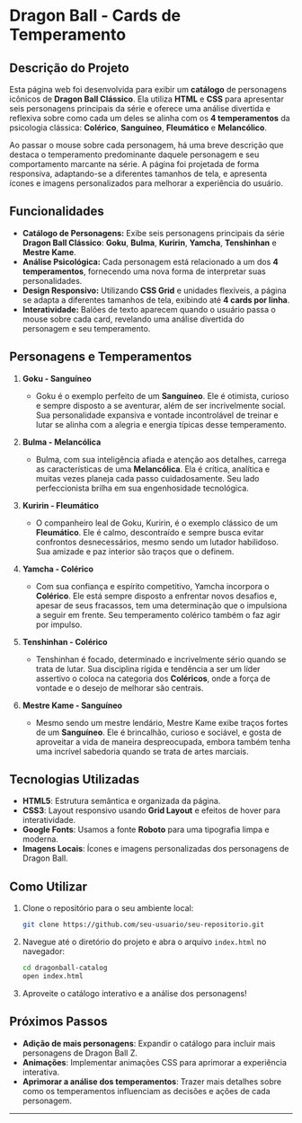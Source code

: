 # Dragon Ball - Cards de Temperamento

## Descrição do Projeto

Esta página web foi desenvolvida para exibir um **catálogo** de personagens icônicos de **Dragon Ball Clássico**. Ela utiliza **HTML** e **CSS** para apresentar seis personagens principais da série e oferece uma análise divertida e reflexiva sobre como cada um deles se alinha com os **4 temperamentos** da psicologia clássica: **Colérico**, **Sanguíneo**, **Fleumático** e **Melancólico**.

Ao passar o mouse sobre cada personagem, há uma breve descrição que destaca o temperamento predominante daquele personagem e seu comportamento marcante na série. A página foi projetada de forma responsiva, adaptando-se a diferentes tamanhos de tela, e apresenta ícones e imagens personalizados para melhorar a experiência do usuário.

## Funcionalidades

- **Catálogo de Personagens:** Exibe seis personagens principais da série **Dragon Ball Clássico**: **Goku**, **Bulma**, **Kuririn**, **Yamcha**, **Tenshinhan** e **Mestre Kame**.
- **Análise Psicológica:** Cada personagem está relacionado a um dos **4 temperamentos**, fornecendo uma nova forma de interpretar suas personalidades.
- **Design Responsivo:** Utilizando **CSS Grid** e unidades flexíveis, a página se adapta a diferentes tamanhos de tela, exibindo até **4 cards por linha**.
- **Interatividade:** Balões de texto aparecem quando o usuário passa o mouse sobre cada card, revelando uma análise divertida do personagem e seu temperamento.

## Personagens e Temperamentos

1. **Goku - Sanguíneo**
   - Goku é o exemplo perfeito de um **Sanguíneo**. Ele é otimista, curioso e sempre disposto a se aventurar, além de ser incrivelmente social. Sua personalidade expansiva e vontade incontrolável de treinar e lutar se alinha com a alegria e energia típicas desse temperamento.

2. **Bulma - Melancólica**
   - Bulma, com sua inteligência afiada e atenção aos detalhes, carrega as características de uma **Melancólica**. Ela é crítica, analítica e muitas vezes planeja cada passo cuidadosamente. Seu lado perfeccionista brilha em sua engenhosidade tecnológica.

3. **Kuririn - Fleumático**
   - O companheiro leal de Goku, Kuririn, é o exemplo clássico de um **Fleumático**. Ele é calmo, descontraído e sempre busca evitar confrontos desnecessários, mesmo sendo um lutador habilidoso. Sua amizade e paz interior são traços que o definem.

4. **Yamcha - Colérico**
   - Com sua confiança e espírito competitivo, Yamcha incorpora o **Colérico**. Ele está sempre disposto a enfrentar novos desafios e, apesar de seus fracassos, tem uma determinação que o impulsiona a seguir em frente. Seu temperamento colérico também o faz agir por impulso.

5. **Tenshinhan - Colérico**
   - Tenshinhan é focado, determinado e incrivelmente sério quando se trata de lutar. Sua disciplina rígida e tendência a ser um líder assertivo o coloca na categoria dos **Coléricos**, onde a força de vontade e o desejo de melhorar são centrais.

6. **Mestre Kame - Sanguíneo**
   - Mesmo sendo um mestre lendário, Mestre Kame exibe traços fortes de um **Sanguíneo**. Ele é brincalhão, curioso e sociável, e gosta de aproveitar a vida de maneira despreocupada, embora também tenha uma incrível sabedoria quando se trata de artes marciais.

## Tecnologias Utilizadas

- **HTML5**: Estrutura semântica e organizada da página.
- **CSS3**: Layout responsivo usando **Grid Layout** e efeitos de hover para interatividade.
- **Google Fonts**: Usamos a fonte **Roboto** para uma tipografia limpa e moderna.
- **Imagens Locais**: Ícones e imagens personalizadas dos personagens de Dragon Ball.

## Como Utilizar

1. Clone o repositório para o seu ambiente local:
   ```bash
   git clone https://github.com/seu-usuario/seu-repositorio.git
   ```

2. Navegue até o diretório do projeto e abra o arquivo `index.html` no navegador:
   ```bash
   cd dragonball-catalog
   open index.html
   ```

3. Aproveite o catálogo interativo e a análise dos personagens!

## Próximos Passos

- **Adição de mais personagens**: Expandir o catálogo para incluir mais personagens de Dragon Ball Z.
- **Animações**: Implementar animações CSS para aprimorar a experiência interativa.
- **Aprimorar a análise dos temperamentos**: Trazer mais detalhes sobre como os temperamentos influenciam as decisões e ações de cada personagem.

---
